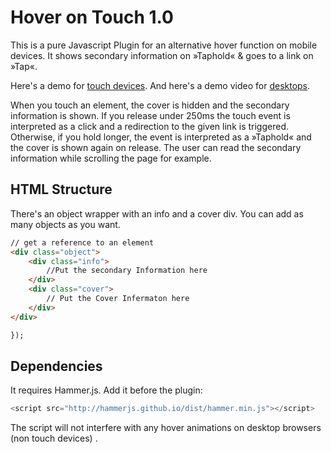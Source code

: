 Hover on Touch 1.0
============

This is a pure Javascript Plugin for an alternative hover function on mobile devices. It shows secondary information on »Taphold« &amp; goes to a link on »Tap«.

Here's a demo for [touch devices](http://vinzenzaubry.com/demos/hoverontouch/). And here's a demo video for [desktops](http://vinzenzaubry.com/demos/hoverontouch/desktop). 

When you touch an element, the cover is hidden and the secondary information is shown. If you release under 250ms the touch event is interpreted as a click and a redirection to the given link is triggered. Otherwise, if you hold longer, the event is interpreted as a »Taphold« and the cover is shown again on release. The user can read the secondary information while scrolling the page for example.

HTML Structure
------------
There's an object wrapper with an info and a cover div. You can add as many objects as you want.
```html
// get a reference to an element
<div class="object">
    <div class="info">
        //Put the secondary Information here
    </div>
    <div class="cover">
        // Put the Cover Infermaton here
    </div>
</div>

});
```
Dependencies
------------
It requires Hammer.js. Add it before the plugin:

```js
<script src="http://hammerjs.github.io/dist/hammer.min.js"></script>
```

The script will not interfere with any hover animations on desktop browsers (non touch devices) .
